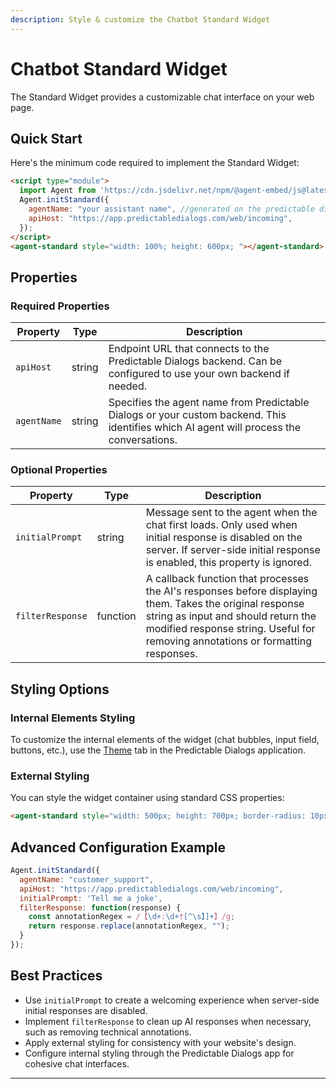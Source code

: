 ```yaml
---
description: Style & customize the Chatbot Standard Widget
---
```


# Chatbot Standard Widget

The Standard Widget provides a customizable chat interface on your web page.

## Quick Start

Here's the minimum code required to implement the Standard Widget:

```html
<script type="module">
  import Agent from 'https://cdn.jsdelivr.net/npm/@agent-embed/js@latest/dist/web.js'
  Agent.initStandard({
    agentName: "your assistant name", //generated on the predictable dialogs app
    apiHost: "https://app.predictabledialogs.com/web/incoming",
  });
</script>
<agent-standard style="width: 100%; height: 600px; "></agent-standard>
```


## Properties

### Required Properties

| Property | Type | Description |
|----------|------|-------------|
| `apiHost` | string | Endpoint URL that connects to the Predictable Dialogs backend. Can be configured to use your own backend if needed. |
| `agentName` | string | Specifies the agent name from Predictable Dialogs or your custom backend. This identifies which AI agent will process the conversations. |

### Optional Properties

| Property | Type | Description |
|----------|------|-------------|
| `initialPrompt` | string | Message sent to the agent when the chat first loads. Only used when initial response is disabled on the server. If server-side initial response is enabled, this property is ignored. |
| `filterResponse` | function | A callback function that processes the AI's responses before displaying them. Takes the original response string as input and should return the modified response string. Useful for removing annotations or formatting responses. |

## Styling Options

### Internal Elements Styling
To customize the internal elements of the widget (chat bubbles, input field, buttons, etc.), use the [Theme](/theme) tab in the Predictable Dialogs application.

### External Styling
You can style the widget container using standard CSS properties:

```html
<agent-standard style="width: 500px; height: 700px; border-radius: 10px; box-shadow: 0 4px 12px rgba(0,0,0,0.15);"></agent-standard>
```

## Advanced Configuration Example

```javascript
Agent.initStandard({
  agentName: "customer_support",
  apiHost: "https://app.predictabledialogs.com/web/incoming",
  initialPrompt: 'Tell me a joke',
  filterResponse: function(response) {
    const annotationRegex = /【\d+:\d+†[^\s】]+】/g;
    return response.replace(annotationRegex, "");
  }
});
```

## Best Practices
- Use `initialPrompt` to create a welcoming experience when server-side initial responses are disabled.
- Implement `filterResponse` to clean up AI responses when necessary, such as removing technical annotations.
- Apply external styling for consistency with your website's design.
- Configure internal styling through the Predictable Dialogs app for cohesive chat interfaces.

---